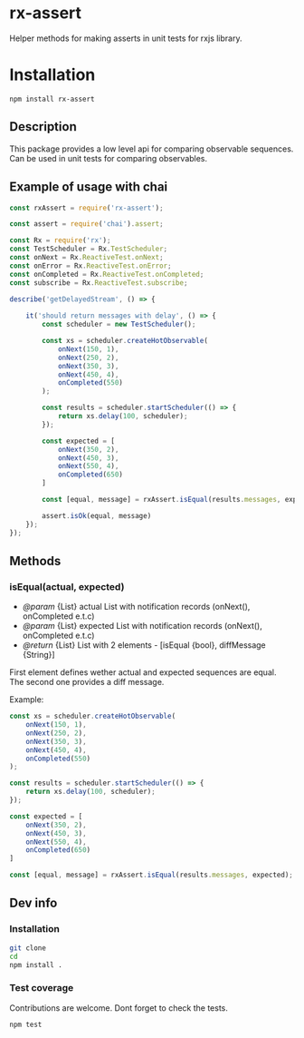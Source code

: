 # rx-assert
Helper methods for making asserts in unit tests for rxjs library.

# Installation
```
npm install rx-assert
```

## Description
This package provides a low level api for comparing observable sequences.
Can be used in unit tests for comparing observables.

## Example of usage with chai
```javascript
const rxAssert = require('rx-assert');

const assert = require('chai').assert;

const Rx = require('rx');
const TestScheduler = Rx.TestScheduler;
const onNext = Rx.ReactiveTest.onNext;
const onError = Rx.ReactiveTest.onError;
const onCompleted = Rx.ReactiveTest.onCompleted;
const subscribe = Rx.ReactiveTest.subscribe;

describe('getDelayedStream', () => {
    
    it('should return messages with delay', () => {
        const scheduler = new TestScheduler();

        const xs = scheduler.createHotObservable(
            onNext(150, 1),
            onNext(250, 2),
            onNext(350, 3),
            onNext(450, 4),
            onCompleted(550)
        );

        const results = scheduler.startScheduler(() => {
            return xs.delay(100, scheduler);
        });

        const expected = [
            onNext(350, 2),
            onNext(450, 3),
            onNext(550, 4),
            onCompleted(650)
        ]

        const [equal, message] = rxAssert.isEqual(results.messages, expected);

        assert.isOk(equal, message)
    });
});

```

## Methods
### isEqual(actual, expected)
* *@param* {List} actual List with notification records (onNext(), onCompleted e.t.c)
* *@param* {List} expected List with notification records (onNext(), onCompleted e.t.c)
* *@return* {List} List with 2 elements - [isEqual {bool}, diffMessage {String}]

First element defines wether actual and expected sequences are equal.</br>
The second one provides a diff message.

Example:

```javascript
const xs = scheduler.createHotObservable(
    onNext(150, 1),
    onNext(250, 2),
    onNext(350, 3),
    onNext(450, 4),
    onCompleted(550)
);

const results = scheduler.startScheduler(() => {
    return xs.delay(100, scheduler);
});

const expected = [
    onNext(350, 2),
    onNext(450, 3),
    onNext(550, 4),
    onCompleted(650)
]

const [equal, message] = rxAssert.isEqual(results.messages, expected);
```

## Dev info
### Installation
```bash
git clone
cd
npm install .
```

### Test coverage
Contributions are welcome. Dont forget to check the tests.

```bash
npm test
```

